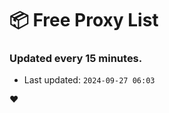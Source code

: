 # :package: Free Proxy List
### Updated every 15 minutes.

- Last updated: `2024-09-27 06:03`

:heart:
